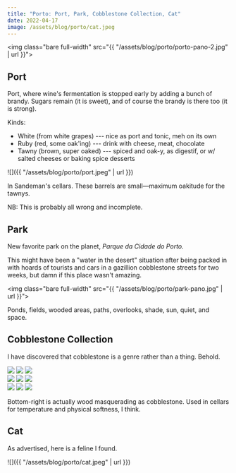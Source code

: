 ```yaml
---
title: "Porto: Port, Park, Cobblestone Collection, Cat"
date: 2022-04-17
image: /assets/blog/porto/cat.jpeg
---
```


<style>
    .full-width {
        width: calc(100vw);
        position: relative;
        left: 50%;
        right: 50%;
        margin-left: -50vw;
        margin-right: -50vw;
        max-width: none;
    }
</style>

<img class="bare full-width" src="{{ "/assets/blog/porto/porto-pano-2.jpg" | url }}">

## Port

Port, where wine's fermentation is stopped early by adding a bunch of brandy. Sugars remain (it is sweet), and of course the brandy is there too (it is strong).

Kinds:

- White (from white grapes) --- nice as port and tonic, meh on its own
- Ruby (red, some oak'ing) --- drink with cheese, meat, chocolate
- Tawny (brown, super oaked) --- spiced and oak-y, as digestif, or w/ salted cheeses or baking spice desserts

![]({{ "/assets/blog/porto/port.jpeg" | url }})

<p class="figcaption">
In <span class="i">Sandeman's</span> cellars. These barrels are small—maximum oakitude for the tawnys.
</p>


NB: This is probably all wrong and incomplete.

## Park

New favorite park on the planet, _Parque da Cidade do Porto._

This might have been a "water in the desert" situation after being packed in with hoards of tourists and cars in a gazillion cobblestone streets for two weeks, but damn if this place wasn't amazing.

<img class="bare full-width" src="{{ "/assets/blog/porto/park-pano.jpg" | url }}">

Ponds, fields, wooded areas, paths, overlooks, shade, sun, quiet, and space.

## Cobblestone Collection

I have discovered that cobblestone is a genre rather than a thing. Behold.


<div class="flex">
<img src="{{ "/assets/blog/porto/c1.jpeg" | url }}" class="bare novmargin mh1 mv1 flex-auto">
<img src="{{ "/assets/blog/porto/c2.jpeg" | url }}" class="bare novmargin mh1 mv1 flex-auto">
<img src="{{ "/assets/blog/porto/c3.jpeg" | url }}" class="bare novmargin mh1 mv1 flex-auto">
</div>
<div class="flex">
<img src="{{ "/assets/blog/porto/c4.jpeg" | url }}" class="bare novmargin mh1 mv1 flex-auto">
<img src="{{ "/assets/blog/porto/c5.jpeg" | url }}" class="bare novmargin mh1 mv1 flex-auto">
<img src="{{ "/assets/blog/porto/c6.jpeg" | url }}" class="bare novmargin mh1 mv1 flex-auto">
</div>
<div class="flex mb4">
<img src="{{ "/assets/blog/porto/c7.jpeg" | url }}" class="bare novmargin mh1 mv1 flex-auto">
<img src="{{ "/assets/blog/porto/c8.jpeg" | url }}" class="bare novmargin mh1 mv1 flex-auto">
<img src="{{ "/assets/blog/porto/c9.jpeg" | url }}" class="bare novmargin mh1 mv1 flex-auto">
</div>

<p class="figcaption">
Bottom-right is actually wood masquerading as cobblestone. Used in cellars for temperature and physical softness, I think.
</p>

## Cat

As advertised, here is a feline I found.

![]({{ "/assets/blog/porto/cat.jpeg" | url }})
